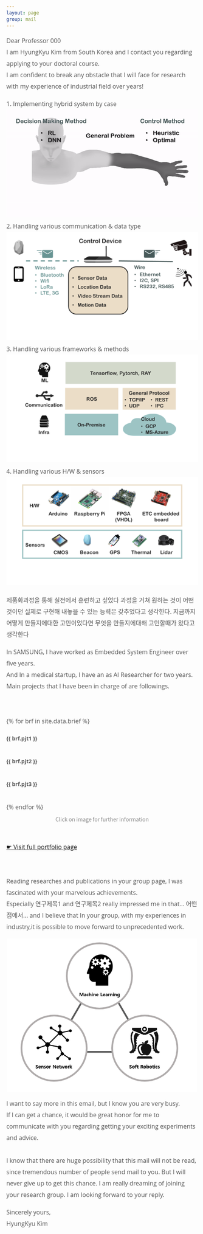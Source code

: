 ```yaml
---
layout: page
group: mail
---
```

<div style="color: #555555; font-family: Open Sans; font-size: 16px; line-height: 30px; max-width: 850px;">
<p>Dear Professor 000<br>
I am HyungKyu Kim from South Korea and I contact you regarding applying to your doctoral course.<br>
I am confident to break any obstacle that I will face for research with my experience of industrial field over years!</p>

<div class="brief">
  <div class="partial_img">
    <div>1. Implementing hybrid system by case</div>
    <img src="/images/mail/skill1.gif" alt="">
  </div>
  <div class="partial_img">
    <div>2. Handling various communication & data type</div>
    <img src="/images/mail/skill2.PNG" alt="">
  </div>
</div>

<div class="brief">
  <div class="partial_img">
    <div>3. Handling various frameworks & methods</div>
    <img src="/images/mail/skill3.PNG" alt="">
  </div>
  <div class="partial_img">
    <div>4. Handling various H/W & sensors</div>
    <img src="/images/mail/skill4.PNG" alt="">
  </div>
</div>

제품화과정을 통해 실전에서 훈련하고 싶었다
과정을 거쳐 원하는 것이 어떤 것이던 실제로 구현해 내놓을 수 있는 능력은 갖추었다고 생각한다.
지금까지 어떻게 만들지에대한 고민이었다면 무엇을 만들지에대해 고민할때가 왔다고 생각한다
<p>In SAMSUNG, I have worked as Embedded System Engineer over five years.<br>
And In a medical startup, I have an as AI Researcher for two years.<br>
Main projects that I have been in charge of are followings.
</p>
<br>

{% for brf in site.data.brief %}
<div style="overflow: auto;    align-items: center;
    font-weight: bold;
    font-size: 14px;">
  <div class="brief_l">
    <div>{{ brf.pjt1 }}</div>
    <a href="{{ brf.url1 | relative_url }}"> <img src="{{ brf.img1 }}" alt=""> </a>
  </div>
  <div class="brief_m">
    <div>{{ brf.pjt2 }}</div>
    <a href="{{ brf.url2 | relative_url }}"><img src="{{ brf.img2 }}" alt=""></a>
  </div>
  <div class="brief_r">
    <div>{{ brf.pjt3 }}</div>
    <a href="{{ brf.url3 | relative_url }}"><img src="{{ brf.img3 }}" alt=""></a>
  </div>
</div>
{% endfor %}
<div style="color: #888; font-family: Noto Sans CJK KR; font-size: 14px; line-height: 15px; font-weight: 300; text-align:center; margin-top: 10px; margin-bottom: 30px;"> Click on image for further information</div>
<div style="margin-top: 50px; margin-bottom: 30px;">
    <a href="https://hyungkyu-kim.github.io/portfolio">☛ Visit full portfolio page</a>
</div>

<p><br>
Reading researches and publications in your group page, I was fascinated with your marvelous achievements.<br>
Especially 연구제목1 and 연구제목2 really impressed me in that… 어떤 점에서... 
and I believe that In your group, with my experiences in industry,it is possible to move forward to unprecedented work.
<br>
</p>

<p style="text-align: center;">
    <img src="/images/mail/mail_plan.PNG" width="500" alt="" align="center">
</p>

<p>
I want to say more in this email, but I know you are very busy.<br>
If I can get a chance, it would be great honor for me to communicate with you regarding getting your exciting experiments and advice.
<br><br>
I know that there are huge possibility that this mail will not be read, since tremendous number of people send mail to you.
But I will never give up to get this chance.
I am really dreaming of joining your research group.
I am looking forward to your reply.
</p>

<p>
Sincerely yours,<br>
HyungKyu Kim
</p>
